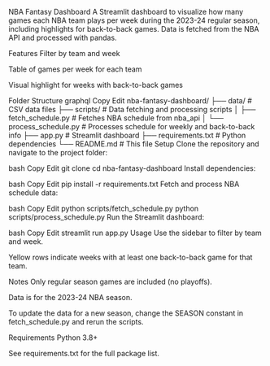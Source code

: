 NBA Fantasy Dashboard
A Streamlit dashboard to visualize how many games each NBA team plays per week during the 2023-24 regular season, including highlights for back-to-back games. Data is fetched from the NBA API and processed with pandas.

Features
Filter by team and week

Table of games per week for each team

Visual highlight for weeks with back-to-back games

Folder Structure
graphql
Copy
Edit
nba-fantasy-dashboard/
├── data/                     # CSV data files
├── scripts/                  # Data fetching and processing scripts
│   ├── fetch_schedule.py     # Fetches NBA schedule from nba_api
│   └── process_schedule.py   # Processes schedule for weekly and back-to-back info
├── app.py                    # Streamlit dashboard
├── requirements.txt          # Python dependencies
└── README.md                 # This file
Setup
Clone the repository and navigate to the project folder:

bash
Copy
Edit
git clone <your-repo-url>
cd nba-fantasy-dashboard
Install dependencies:

bash
Copy
Edit
pip install -r requirements.txt
Fetch and process NBA schedule data:

bash
Copy
Edit
python scripts/fetch_schedule.py
python scripts/process_schedule.py
Run the Streamlit dashboard:

bash
Copy
Edit
streamlit run app.py
Usage
Use the sidebar to filter by team and week.

Yellow rows indicate weeks with at least one back-to-back game for that team.

Notes
Only regular season games are included (no playoffs).

Data is for the 2023-24 NBA season.

To update the data for a new season, change the SEASON constant in fetch_schedule.py and rerun the scripts.

Requirements
Python 3.8+

See requirements.txt for the full package list.

